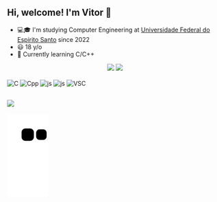 ## Hi, welcome! I'm Vitor 👋

- 💻🎓 I'm studying Computer Engineering at [Universidade Federal do Espirito Santo](https://www.ufes.br/institui%C3%A7%C3%A3o) since 2022
- 😃 18 y/o
- 🌱 Currently learning C/C++

<div align="center">
  <img height="150em" src="https://github-readme-stats.vercel.app/api?username=vitordcgomes&show_icons=true&theme=dracula&include_all_commits=true&count_private=true"/>
  <img height="150em" src="https://github-readme-stats.vercel.app/api/top-langs/?username=vitordcgomes&layout=compact&langs_count=6&theme=dracula"/>
</div>

<div style="display: inline_block"><br>
  <img align="center" alt="C" height="30" width="40" src="https://cdn.jsdelivr.net/gh/devicons/devicon/icons/c/c-original.svg">
  <img align="center" alt="Cpp" height="30" width="40" src="https://cdn.jsdelivr.net/gh/devicons/devicon/icons/cplusplus/cplusplus-original.svg">
  <img align="center" alt="js" height="30" width="40" src="https://cdn.jsdelivr.net/gh/devicons/devicon/icons/javascript/javascript-original.svg">
  <img align="center" alt="js" height="30" width="40" src="https://cdn.jsdelivr.net/gh/devicons/devicon/icons/html5/html5-original.svg">
  <img align="center" alt="VSC" height="30" width="40" src="https://cdn.jsdelivr.net/gh/devicons/devicon/icons/vscode/vscode-original.svg">
 </div>

##

<div>
 
  <a href = "mailto:vitordcgomes@gmail.com"><img src="https://img.shields.io/badge/-Gmail-%23333?style=for-the-badge&logo=gmail&logoColor=white" target="_blank"></a>
 
  ![Snake animation](https://github.com/vitordcgomes/vitordcgomes/blob/output/github-contribution-grid-snake.svg)
 
</div>
